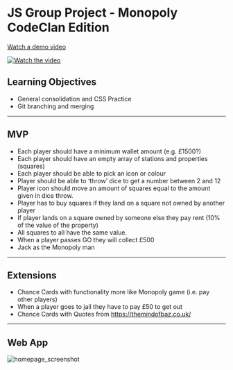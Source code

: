 # JS Group Project - Monopoly CodeClan Edition

[Watch a demo video](https://streamable.com/geovfq)

[![Watch the video](https://i.imgur.com/h6Wzo5t.png)](https://streamable.com/geovfq)

## Learning Objectives
* General consolidation and CSS Practice
* Git branching and merging
---
## MVP
* Each player should have a minimum wallet amount (e.g. £1500?)
* Each player should have an empty array of stations and properties (squares)
* Each player should be able to pick an icon or colour
* Player should be able to ‘throw’ dice to get a number between 2 and 12
* Player icon should move an amount of squares equal to the amount given in dice throw.
* Player has to buy squares if they land on a square not owned by another player
* If player lands on a square owned by someone else they pay rent (10% of the value of the property)
* All squares to all have the same value.
* When a player passes GO they will collect £500
* Jack as the Monopoly man
---
## Extensions
* Chance Cards with functionality more like Monopoly game (i.e. pay other players)
* When a player goes to jail they have to pay £50 to get out
* Chance Cards with Quotes from https://themindofbaz.co.uk/
---
## Web App
![homepage_screenshot](/client/public/homepage_screenshot.png?raw=true "Homepage Screenshot")